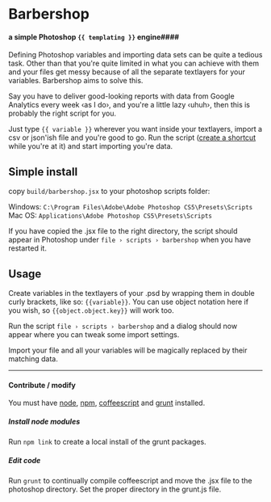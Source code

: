 # Barbershop ##
#### a simple Photoshop `{{ templating }}` engine####

Defining Photoshop variables and importing data sets can be quite a tedious task. Other than that you're quite limited in what you can achieve with them and your files get messy because of all the separate textlayers for your variables. Barbershop aims to solve this.

Say you have to deliver good-looking reports with data from Google Analytics every week ‹as I do›, and you're a little lazy ‹uhuh›, then this is probably the right script for you.

Just type `{{ variable }}` wherever you want inside your textlayers, import a csv or json'ish file and you're good to go. Run the script ([create a shortcut](http://help.adobe.com/en_US/photoshop/cs/using/WSfd1234e1c4b69f30ea53e41001031ab64-7448a.html#WSA72EC22F-E602-4fa7-B236-401CCDD3DF1Aa) while you're at it) and start importing you're data.

## Simple install ##

copy `build/barbershop.jsx` to your photoshop scripts folder:

Windows: `C:\Program Files\Adobe\Adobe Photoshop CS5\Presets\Scripts`   
Mac OS: `Applications\Adobe Photoshop CS5\Presets\Scripts`

If you have copied the .jsx file to the right directory, the script should appear in Photoshop under `file › scripts › barbershop` when you have restarted it.

## Usage ##

Create variables in the textlayers of your .psd by wrapping them in double curly brackets, like so: `{{variable}}`. You can use object notation here if you wish, so `{{object.object.key}}` will work too.

Run the script `file › scripts › barbershop` and a dialog should now appear where you can tweak some import settings.

Import your file and all your variables will be magically replaced by their matching data.

---

#### Contribute / modify ####
You must have [node](http://nodejs.org/), [npm](https://npmjs.org/), [coffeescript](http://www.coffeescript.org) and [grunt](http://www.gruntjs.com) installed. 

##### Install node modules #####
Run `npm link` to create a local install of the grunt packages.

##### Edit code #####
Run `grunt` to continually compile coffeescript and move the .jsx file to the photoshop directory. Set the proper directory in the grunt.js file.